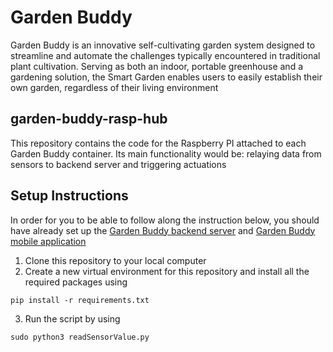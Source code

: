 # Garden Buddy

Garden Buddy is an innovative self-cultivating garden system designed to streamline and automate the challenges typically encountered in traditional plant cultivation. Serving as both an indoor, portable greenhouse and a gardening solution, the Smart Garden enables users to easily establish their own garden, regardless of their living environment

## garden-buddy-rasp-hub

This repository contains the code for the Raspberry PI attached to each Garden Buddy container. Its main functionality would be: relaying data from sensors to backend server and triggering actuations

## Setup Instructions

In order for you to be able to follow along the instruction below, you should have already set up the [Garden Buddy backend server](https://github.com/ireneliee/garden-buddy-backend) and [Garden Buddy mobile application](https://github.com/ireneliee/garden-buddy-mobile)

1. Clone this repository to your local computer
2. Create a new virtual environment for this repository and install all the required packages using
```
pip install -r requirements.txt
```
3. Run the script by using 
```
sudo python3 readSensorValue.py
```

